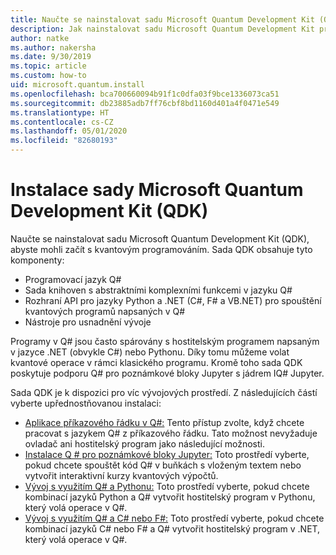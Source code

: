 ```yaml
---
title: Naučte se nainstalovat sadu Microsoft Quantum Development Kit (QDK)
description: Jak nainstalovat sadu Microsoft Quantum Development Kit pro C#, Python a prostředí Jupyter Notebook
author: natke
ms.author: nakersha
ms.date: 9/30/2019
ms.topic: article
ms.custom: how-to
uid: microsoft.quantum.install
ms.openlocfilehash: bca700660094b91f1c0dfa03f9bce1336073ca51
ms.sourcegitcommit: db23885adb7ff76cbf8bd1160d401a4f0471e549
ms.translationtype: HT
ms.contentlocale: cs-CZ
ms.lasthandoff: 05/01/2020
ms.locfileid: "82680193"
---
```

# <a name="install-the-microsoft-quantum-development-kit-qdk"></a>Instalace sady Microsoft Quantum Development Kit (QDK)

Naučte se nainstalovat sadu Microsoft Quantum Development Kit (QDK), abyste mohli začít s kvantovým programováním. Sada QDK obsahuje tyto komponenty:

- Programovací jazyk Q#
- Sada knihoven s abstraktními komplexními funkcemi v jazyku Q#
- Rozhraní API pro jazyky Python a .NET (C#, F# a VB.NET) pro spouštění kvantových programů napsaných v Q#
- Nástroje pro usnadnění vývoje

Programy v Q# jsou často spárovány s hostitelským programem napsaným v jazyce .NET (obvykle C#) nebo Pythonu. Díky tomu můžeme volat kvantové operace v rámci klasického programu.
Kromě toho sada QDK poskytuje podporu Q# pro poznámkové bloky Jupyter s jádrem IQ# Jupyter.

Sada QDK je k dispozici pro víc vývojových prostředí. Z následujících částí vyberte upřednostňovanou instalaci:

- [Aplikace příkazového řádku v Q#:](xref:microsoft.quantum.install.standalone) Tento přístup zvolte, když chcete pracovat s jazykem Q# z příkazového řádku. Tato možnost nevyžaduje ovladač ani hostitelský program jako následující možnosti.
- [Instalace Q # pro poznámkové bloky Jupyter:](xref:microsoft.quantum.install.jupyter) Toto prostředí vyberte, pokud chcete spouštět kód Q# v buňkách s vloženým textem nebo vytvořit interaktivní kurzy kvantových výpočtů. 
- [Vývoj s využitím Q# a Pythonu:](xref:microsoft.quantum.install.python) Toto prostředí vyberte, pokud chcete kombinací jazyků Python a Q# vytvořit hostitelský program v Pythonu, který volá operace v Q#.
- [Vývoj s využitím Q# a C# nebo F#:](xref:microsoft.quantum.install.cs) Toto prostředí vyberte, pokud chcete kombinací jazyků C# nebo F# a Q# vytvořit hostitelský program v .NET, který volá operace v Q#.

